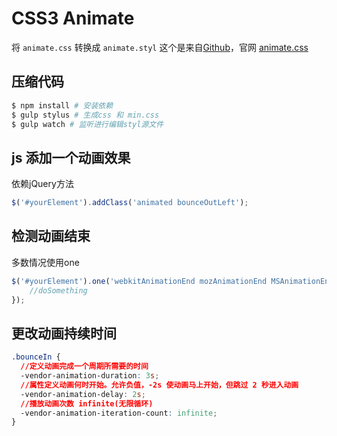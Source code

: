 # CSS3 Animate

将 `animate.css` 转换成 `animate.styl`
这个是来自[Github](https://github.com/daneden/animate.css)，官网 [animate.css](https://daneden.github.io/animate.css/)

## 压缩代码

```bash
$ npm install # 安装依赖
$ gulp stylus # 生成css 和 min.css
$ gulp watch # 监听进行编辑styl源文件
```

## js 添加一个动画效果

依赖jQuery方法

```js
$('#yourElement').addClass('animated bounceOutLeft');
```

## 检测动画结束

多数情况使用one

```js
$('#yourElement').one('webkitAnimationEnd mozAnimationEnd MSAnimationEnd oanimationend animationend', function(){
    //doSomething
});
```

##  更改动画持续时间

```css 
.bounceIn {
  //定义动画完成一个周期所需要的时间
  -vendor-animation-duration: 3s;
  //属性定义动画何时开始。允许负值，-2s 使动画马上开始，但跳过 2 秒进入动画
  -vendor-animation-delay: 2s;
  //播放动画次数 infinite(无限循环)
  -vendor-animation-iteration-count: infinite; 
}
```
